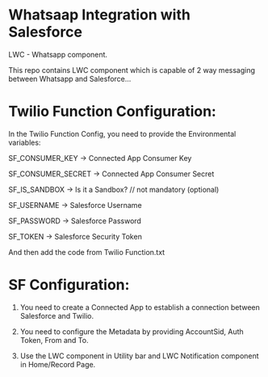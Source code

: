 # Whatsaap Integration with Salesforce
LWC - Whatsapp component.

This repo contains LWC component which is capable of 2 way messaging between Whatsapp and Salesforce...

# Twilio Function Configuration:
In the Twilio Function Config, you need to provide the Environmental variables:

SF_CONSUMER_KEY -> Connected App Consumer Key

SF_CONSUMER_SECRET -> Connected App Consumer Secret

SF_IS_SANDBOX -> Is it a Sandbox? // not mandatory (optional)

SF_USERNAME -> Salesforce Username

SF_PASSWORD -> Salesforce Password

SF_TOKEN -> Salesforce Security Token

And then add the code from Twilio Function.txt 

# SF Configuration:
1. You need to create a Connected App to establish a connection between Salesforce and Twilio.

2. You need to configure the Metadata by providing AccountSid, Auth Token, From and To.

3. Use the LWC component in Utility bar and LWC Notification component in Home/Record Page.

